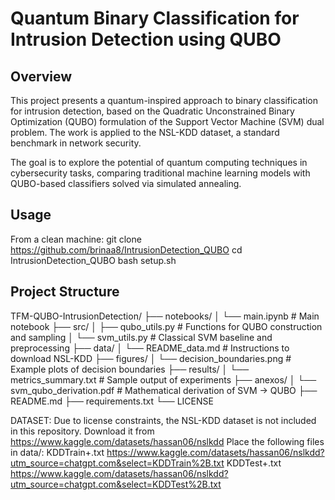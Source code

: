 # Quantum Binary Classification for Intrusion Detection using QUBO

## Overview

This project presents a quantum-inspired approach to binary classification for intrusion detection, based on the Quadratic Unconstrained Binary Optimization (QUBO) formulation of the Support Vector Machine (SVM) dual problem. The work is applied to the NSL-KDD dataset, a standard benchmark in network security.

The goal is to explore the potential of quantum computing techniques in cybersecurity tasks, comparing traditional machine learning models with QUBO-based classifiers solved via simulated annealing.


## Usage
From a clean machine:
git clone https://github.com/brinaa8/IntrusionDetection_QUBO
cd IntrusionDetection_QUBO
bash setup.sh

## Project Structure

TFM-QUBO-IntrusionDetection/
├── notebooks/
│ └── main.ipynb # Main notebook
├── src/
│ ├── qubo_utils.py # Functions for QUBO construction and sampling
│ └── svm_utils.py # Classical SVM baseline and preprocessing
├── data/
│ └── README_data.md # Instructions to download NSL-KDD
├── figures/
│ └── decision_boundaries.png # Example plots of decision boundaries
├── results/
│ └── metrics_summary.txt # Sample output of experiments
├── anexos/
│ └── svm_qubo_derivation.pdf # Mathematical derivation of SVM → QUBO
├── README.md
├── requirements.txt
└── LICENSE

DATASET:
Due to license constraints, the NSL-KDD dataset is not included in this repository.
Download it from https://www.kaggle.com/datasets/hassan06/nslkdd
Place the following files in data/:
KDDTrain+.txt https://www.kaggle.com/datasets/hassan06/nslkdd?utm_source=chatgpt.com&select=KDDTrain%2B.txt
KDDTest+.txt https://www.kaggle.com/datasets/hassan06/nslkdd?utm_source=chatgpt.com&select=KDDTest%2B.txt
